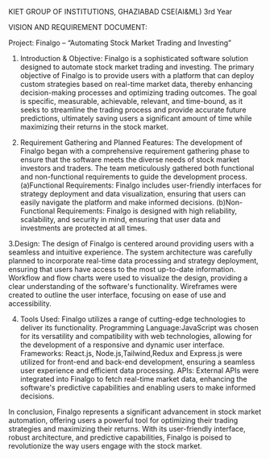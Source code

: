 KIET GROUP OF INSTITUTIONS, GHAZIABAD
CSE(AI&ML)  3rd Year

VISION AND REQUIREMENT DOCUMENT:

Project: Finalgo – “Automating Stock Market Trading and Investing”

1. Introduction & Objective:
   Finalgo is a sophisticated software solution designed to automate stock market trading and investing.
    The primary objective of Finalgo is to provide users with a platform that can deploy custom strategies based on real-time market data, thereby enhancing decision-making processes and optimizing trading outcomes. The goal is specific, measurable, achievable, relevant, and time-bound, as it seeks to streamline the trading process and provide accurate future predictions, ultimately saving users a significant amount of time while maximizing their returns in the stock market.

3. Requirement Gathering and Planned Features:
   The development of Finalgo began with a comprehensive requirement gathering phase to ensure that the software meets the diverse needs of stock market investors and traders.
   The team meticulously gathered both functional and non-functional requirements to guide the development process.
   (a)Functional Requirements: Finalgo includes user-friendly interfaces for strategy deployment and data visualization, ensuring that users can easily navigate the platform and make informed decisions.
   (b)Non-Functional Requirements: Finalgo is designed with high reliability, scalability, and security in mind, ensuring that user data and investments are protected at all times.

3.Design:
   The design of Finalgo is centered around providing users with a seamless and intuitive experience. 
   The system architecture was carefully planned to incorporate real-time data processing and strategy deployment, ensuring that users have access to the most up-to-date information. 
   Workflow and flow charts were used to visualize the design, providing a clear understanding of the software's functionality.
   Wireframes were created to outline the user interface, focusing on ease of use and accessibility.

4. Tools Used:
   Finalgo utilizes a range of cutting-edge technologies to deliver its functionality.
  Programming Language:JavaScript was chosen for its versatility and compatibility with web technologies, allowing for the development of a responsive and dynamic user interface.
  Frameworks: React.js, Node.js,Tailwind,Redux and Express.js were utilized for front-end and back-end  development, ensuring a seamless user experience and efficient data processing.
  APIs:       External APIs were integrated into Finalgo to fetch real-time market data, enhancing the software's predictive capabilities and enabling users to make informed decisions.

In conclusion, Finalgo represents a significant advancement in stock market automation, offering users a powerful tool for optimizing their trading strategies and maximizing their returns.
With its user-friendly interface, robust architecture, and predictive capabilities, Finalgo is poised to revolutionize the way users engage with the stock market.
